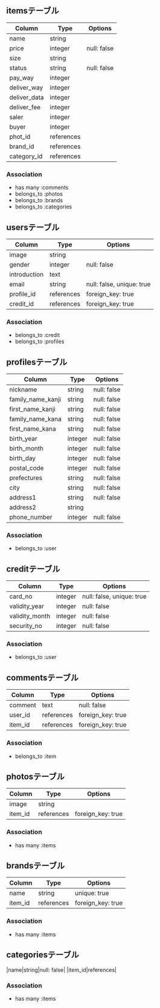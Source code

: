 ## itemsテーブル

|Column|Type|Options|
|------|----|-------|
|name|string||
|price|integer|null: false|
|size|string||
|status|string|null: false|
|pay_way|integer||
|deliver_way|integer||
|deliver_data|integer||
|deliver_fee|integer||
|saler|integer||
|buyer|integer||
|phot_id|references||
|brand_id|references||
|category_id|references||

### Association
- has many :comments
- belongs_to :photos
- belongs_to :brands
- belongs_to :categories

## usersテーブル
|Column|Type|Options|
|------|----|-------|
|image|string||
|gender|integer|null: false|
|introduction|text|
|email|string|null: false, unique: true|
|profile_id|references|foreign_key: true|
|credit_id|references|foreign_key: true|

### Association
- belongs_to :credit
- belongs_to :profiles

## profilesテーブル
|Column|Type|Options|
|------|----|-------|
|nickname|string|null: false|
|family_name_kanji|string|null: false|
|first_name_kanji|string|null: false|
|family_name_kana|string|null: false|
|first_name_kana|string|null: false|
|birth_year|integer|null: false|
|birth_month|integer|null: false|                  
|birth_day|integer|null: false| 
|postal_code|integer|null: false|
|prefectures|string|null: false|
|city|string|null: false|
|address1|string|null: false|               
|address2|string||
|phone_number|integer|null: false|

### Association
- belongs_to :user

## creditテーブル
|Column|Type|Options|
|------|----|-------|
|card_no|integer|null: false, unique: true|
|validity_year|integer|null: false|
|validity_month|integer|null: false|
|security_no|integer|null: false|

### Association
- belongs_to :user

## commentsテーブル
|Column|Type|Options|
|------|----|-------|
|comment|text|null: false|
|user_id|references|foreign_key: true|
|item_id|references|foreign_key: true|

### Association
- belongs_to :item

## photosテーブル
|Column|Type|Options|
|------|----|-------|
|image|string||
|item_id|references|foreign_key: true|

### Association
- has many :items

## brandsテーブル
|Column|Type|Options|
|------|----|-------|
|name|string|unique: true|
|item_id|references|foreign_key: true|

### Association
- has many :items

## categoriesテーブル
|name|string|null: false|
|item_id|references|

### Association
- has many :items